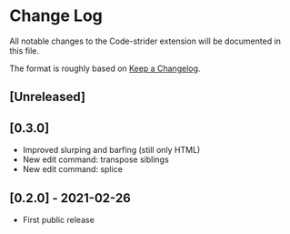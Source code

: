 # Change Log

All notable changes to the Code-strider extension will be documented in this file.

The format is roughly based on [Keep a Changelog](https://keepachangelog.com/).

## [Unreleased]

## [0.3.0]

- Improved slurping and barfing (still only HTML)
- New edit command: transpose siblings
- New edit command: splice

## [0.2.0] - 2021-02-26

-  First public release
